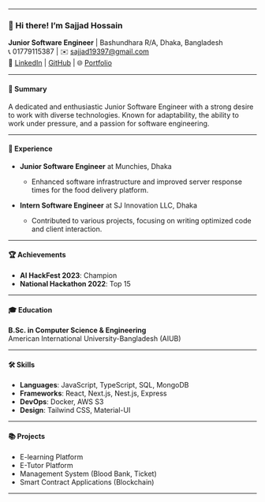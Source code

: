 
---

### 👋 Hi there! I’m **Sajjad Hossain**  
**Junior Software Engineer** | Bashundhara R/A, Dhaka, Bangladesh  
📞 01779115387 | ✉️ [sajjad19397@gmail.com](mailto:sajjad19397@gmail.com)  
🔗 [LinkedIn](https://linkedin.com/in/sajjad19397) | [GitHub](https://github.com/sajjadhossain67) | 🌐 [Portfolio](https://sajjad-hossain.netlify.app/)  

---

#### 🌟 Summary
A dedicated and enthusiastic Junior Software Engineer with a strong desire to work with diverse technologies. Known for adaptability, the ability to work under pressure, and a passion for software engineering.

---

#### 💼 Experience
- **Junior Software Engineer** at Munchies, Dhaka  
  - Enhanced software infrastructure and improved server response times for the food delivery platform.
  
- **Intern Software Engineer** at SJ Innovation LLC, Dhaka  
  - Contributed to various projects, focusing on writing optimized code and client interaction.

---

#### 🏆 Achievements
- **AI HackFest 2023**: Champion
- **National Hackathon 2022**: Top 15

---

#### 🎓 Education
**B.Sc. in Computer Science & Engineering**  
American International University-Bangladesh (AIUB)

---

#### 🛠 Skills
- **Languages**: JavaScript, TypeScript, SQL, MongoDB  
- **Frameworks**: React, Next.js, Nest.js, Express  
- **DevOps**: Docker, AWS S3  
- **Design**: Tailwind CSS, Material-UI

---

#### 📚 Projects
- E-learning Platform
- E-Tutor Platform
- Management System (Blood Bank, Ticket)
- Smart Contract Applications (Blockchain)

---
